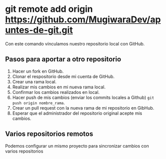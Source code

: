 # git remote add origin https://github.com/MugiwaraDev/apuntes-de-git.git
Con este comando vínculamos nuestro repositorio local con GitHub.

## Pasos para aportar a otro repositorio
1. Hacer un fork en GitHub.
2. Clonar el respositorio desde mi cuenta de GitHub.
3. Crear una rama local.
4. Realizar mis cambios en mi nueva rama local.
5. Confirmar los cambios realizados en local.
6. Hacer push de mis cambios (enviar los commits locales a Github) `git push origin nombre_rama`.
7. Crear un pull request con la nueva rama de mi repositorio en GibHub.
8. Esperar que el administrador del repositorio original acepte mis cambios.

## Varios repositorios remotos
Podemos configurar un mismo proyecto para sincronizar cambios con varios repositorios